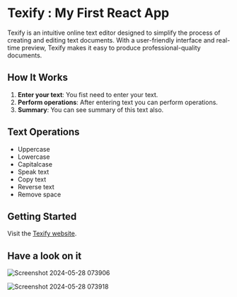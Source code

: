 # Texify : My First React App

Texify is an intuitive online text editor designed to simplify the process of creating and editing text documents. With a user-friendly interface and real-time preview, Texify makes it easy to produce professional-quality documents.

## How It Works

1. **Enter your text**: You fist need to enter your text.
2. **Perform operations**: After entering text you can perform operations.
3. **Summary**: You can see summary of this text also.

## Text Operations
- Uppercase
- Lowercase
- Capitalcase
- Speak text
- Copy text
- Reverse text
- Remove space

## Getting Started
Visit the [Texify website](https://texify.netlify.app/).

## Have a look on it

![Screenshot 2024-05-28 073906](https://github.com/jayminDarji2003/jayminDarji2003/assets/122532790/09fcd398-f67c-42d3-9de2-2fd0c4ca73c6)

![Screenshot 2024-05-28 073918](https://github.com/jayminDarji2003/jayminDarji2003/assets/122532790/17d91bdd-0789-4d7a-a736-ddfc31e0bece)
